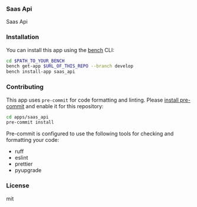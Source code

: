 ### Saas Api

Saas Api

### Installation

You can install this app using the [bench](https://github.com/frappe/bench) CLI:

```bash
cd $PATH_TO_YOUR_BENCH
bench get-app $URL_OF_THIS_REPO --branch develop
bench install-app saas_api
```

### Contributing

This app uses `pre-commit` for code formatting and linting. Please [install pre-commit](https://pre-commit.com/#installation) and enable it for this repository:

```bash
cd apps/saas_api
pre-commit install
```

Pre-commit is configured to use the following tools for checking and formatting your code:

- ruff
- eslint
- prettier
- pyupgrade

### License

mit
